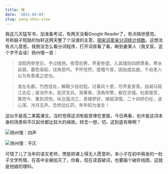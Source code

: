 ```yaml
---
title: 慢
date: '2011-03-03'
slug: yang-zhou-slow
---
```


我这几天猛写书，加准备考试，有两天没看Google Reader了，有点隔世感觉。号称脑子短路的怡轩这两天整了个没谱的主意，[把宋词拿来分词统计频数](http://yixuan.cos.name/cn/2011/03/text-mining-of-song-poems/)。这想法有点儿意思。我倒没怎么看分词程序，打开词库看了看，瞅到姜某人（我文盲，这个字不会读）扬州慢一首：


> 淳熙丙申至日，予过维扬，夜雪初霁，荠麦弥望。入其城则四顾萧条，寒水自碧。暮色渐起，戍角悲吟。予怀怆然，感慨今昔，因自度此曲，千岩老人以为有黍离之悲也。

> 淮左名都，竹西佳处，解鞍少驻初程。过春风十里，尽荠麦青青。自胡马窥江去后；废池乔木，犹厌言兵。渐黄昏，清角吹寒，都在空城。杜郎俊赏，算而今、重到须惊。纵豆蔻词工，青楼梦好，难赋深情。二十四桥仍在，波心荡、冷月无声。念桥边红药，年年知为谁生！

这似乎是高二某篇课文。当时觉得这词有股音律在里面，今日再看，也许是这词本身的场景和平仄起伏都比较大的缘故。转念一想，切，这到底有嘛啊？

![扬州慢：四声](https://db.yihui.org/imgur/ataQ3.png)

![扬州慢：平仄](https://db.yihui.org/imgur/IcTQ9.png)

可惜了儿了当年的语文老师，愣是把课上得无人愿意听。本小子在初中萌发的一肚子文学热情，在高中全被掐灭了。你看，现在读首破词，也要画个破折线图，这就是他娘的理科。

